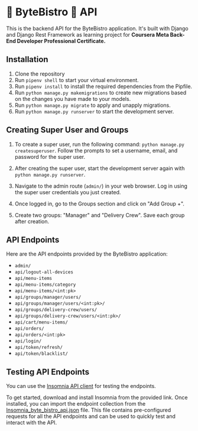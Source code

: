 # 🍕 ByteBistro 🍕 API

This is the backend API for the ByteBistro application. It's built with Django and Django Rest Framework as learning project for **Coursera Meta Back-End Developer Professional Certificate.**

## Installation

1. Clone the repository
2. Run `pipenv shell` to start your virtual environment.
3. Run `pipenv install` to install the required dependencies from the Pipfile.
4. Run `python manage.py makemigrations` to create new migrations based on the changes you have made to your models.
5. Run `python manage.py migrate` to apply and unapply migrations.
6. Run `python manage.py runserver` to start the development server.

## Creating Super User and Groups

1. To create a super user, run the following command: `python manage.py createsuperuser`. Follow the prompts to set a username, email, and password for the super user.

2. After creating the super user, start the development server again with `python manage.py runserver`.

3. Navigate to the admin route (`admin/`) in your web browser. Log in using the super user credentials you just created.

4. Once logged in, go to the Groups section and click on "Add Group +".

5. Create two groups: "Manager" and "Delivery Crew". Save each group after creation.


## API Endpoints

Here are the API endpoints provided by the ByteBistro application:

- `admin/`
- `api/logout-all-devices`
- `api/menu-items`
- `api/menu-items/category`
- `api/menu-items/<int:pk>`
- `api/groups/manager/users/`
- `api/groups/manager/users/<int:pk>/`
- `api/groups/delivery-crew/users/`
- `api/groups/delivery-crew/users/<int:pk>/`
- `api/cart/menu-items/`
- `api/orders/`
- `api/orders/<int:pk>`
- `api/login/`
- `api/token/refresh/`
- `api/token/blacklist/`

## Testing API Endpoints

You can use the [Insomnia API client](https://insomnia.rest/products/insomnia) for testing the endpoints.

To get started, download and install Insomnia from the provided link. Once installed, you can import the endpoint collection from the [Insomnia_byte_bistro_api.json](Insomnia_byte_bistro_api.json) file. This file contains pre-configured requests for all the API endpoints and can be used to quickly test and interact with the API.
